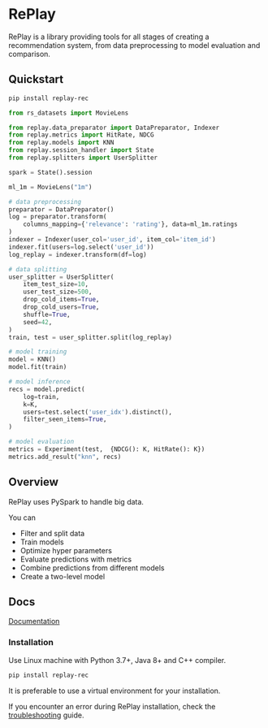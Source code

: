 # RePlay

RePlay is a library providing tools for all stages of creating a recommendation system, from data preprocessing to model evaluation and comparison.

## Quickstart
```bash
pip install replay-rec
```


```python
from rs_datasets import MovieLens

from replay.data_preparator import DataPreparator, Indexer
from replay.metrics import HitRate, NDCG
from replay.models import KNN
from replay.session_handler import State
from replay.splitters import UserSplitter

spark = State().session

ml_1m = MovieLens("1m")

# data preprocessing
preparator = DataPreparator()
log = preparator.transform(
    columns_mapping={'relevance': 'rating'}, data=ml_1m.ratings
)
indexer = Indexer(user_col='user_id', item_col='item_id')
indexer.fit(users=log.select('user_id'))
log_replay = indexer.transform(df=log)

# data splitting
user_splitter = UserSplitter(
    item_test_size=10,
    user_test_size=500,
    drop_cold_items=True,
    drop_cold_users=True,
    shuffle=True,
    seed=42,
)
train, test = user_splitter.split(log_replay)

# model training
model = KNN()
model.fit(train)

# model inference
recs = model.predict(
    log=train,
    k=K,
    users=test.select('user_idx').distinct(),
    filter_seen_items=True,
)

# model evaluation
metrics = Experiment(test,  {NDCG(): K, HitRate(): K})
metrics.add_result("knn", recs)
```

## Overview

RePlay uses PySpark to handle big data.

You can

- Filter and split data
- Train models
- Optimize hyper parameters
- Evaluate predictions with metrics
- Combine predictions from different models
- Create a two-level model


## Docs

[Documentation](https://sb-ai-lab.github.io/RePlay/)


### Installation

Use Linux machine with Python 3.7+, Java 8+ and C++ compiler. 

```bash
pip install replay-rec
```

It is preferable to use a virtual environment for your installation.

If you encounter an error during RePlay installation, check the [troubleshooting](https://sb-ai-lab.github.io/RePlay/pages/installation.html#troubleshooting) guide.
